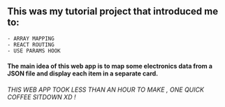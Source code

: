 ## This was my tutorial project that introduced me to:

    - ARRAY MAPPING
    - REACT ROUTING
    - USE PARAMS HOOK

#### The main idea of this web app is to map some electronics data from a JSON file and display each item in a separate card.

###### THIS WEB APP TOOK LESS THAN AN HOUR TO MAKE , ONE QUICK COFFEE SITDOWN XD !

